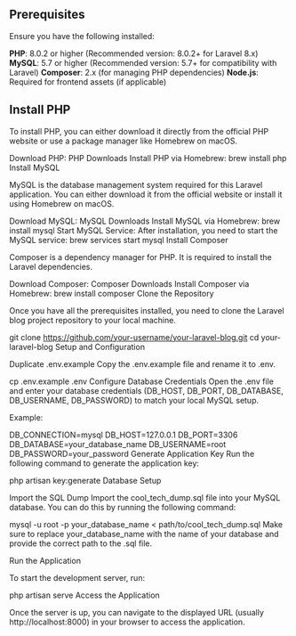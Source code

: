 ## Prerequisites

Ensure you have the following installed:

**PHP**: 8.0.2 or higher (Recommended version: 8.0.2+ for Laravel 8.x)
**MySQL**: 5.7 or higher (Recommended version: 5.7+ for compatibility with Laravel)
**Composer**: 2.x (for managing PHP dependencies)
**Node.js**: Required for frontend assets (if applicable)

## Install PHP

To install PHP, you can either download it directly from the official PHP website or use a package manager like Homebrew on macOS.

Download PHP: PHP Downloads
Install PHP via Homebrew:
brew install php
Install MySQL

MySQL is the database management system required for this Laravel application. You can either download it from the official website or install it using Homebrew on macOS.

Download MySQL: MySQL Downloads
Install MySQL via Homebrew:
brew install mysql
Start MySQL Service: After installation, you need to start the MySQL service:
brew services start mysql
Install Composer

Composer is a dependency manager for PHP. It is required to install the Laravel dependencies.

Download Composer: Composer Downloads
Install Composer via Homebrew:
brew install composer
Clone the Repository

Once you have all the prerequisites installed, you need to clone the Laravel blog project repository to your local machine.

git clone https://github.com/your-username/your-laravel-blog.git
cd your-laravel-blog
Setup and Configuration

Duplicate .env.example
Copy the .env.example file and rename it to .env.

cp .env.example .env
Configure Database Credentials
Open the .env file and enter your database credentials (DB_HOST, DB_PORT, DB_DATABASE, DB_USERNAME, DB_PASSWORD) to match your local MySQL setup.

Example:

DB_CONNECTION=mysql
DB_HOST=127.0.0.1
DB_PORT=3306
DB_DATABASE=your_database_name
DB_USERNAME=root
DB_PASSWORD=your_password
Generate Application Key
Run the following command to generate the application key:

php artisan key:generate
Database Setup

Import the SQL Dump
Import the cool_tech_dump.sql file into your MySQL database. You can do this by running the following command:

mysql -u root -p your_database_name < path/to/cool_tech_dump.sql
Make sure to replace your_database_name with the name of your database and provide the correct path to the .sql file.

Run the Application

To start the development server, run:

php artisan serve
Access the Application

Once the server is up, you can navigate to the displayed URL (usually http://localhost:8000) in your browser to access the application.
